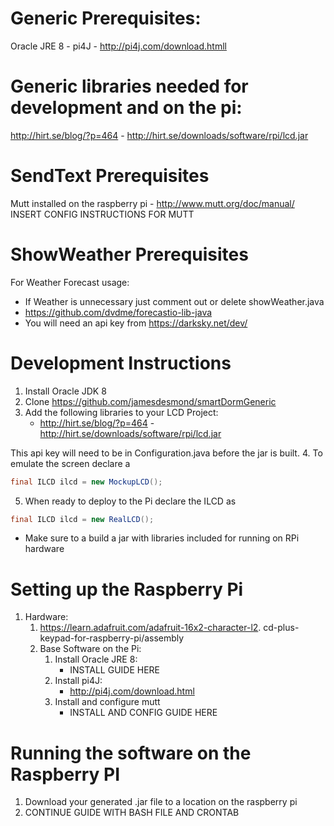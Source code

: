# Generic Prerequisites:
Oracle JRE 8  -
pi4J - http://pi4j.com/download.htmll

# Generic libraries needed for development and on the pi:
http://hirt.se/blog/?p=464 - http://hirt.se/downloads/software/rpi/lcd.jar

# SendText Prerequisites
Mutt installed on the raspberry pi - http://www.mutt.org/doc/manual/
INSERT CONFIG INSTRUCTIONS FOR MUTT

# ShowWeather Prerequisites
For Weather Forecast usage: 
* If Weather is unnecessary just comment out or delete showWeather.java
* https://github.com/dvdme/forecastio-lib-java
* You will need an api key from https://darksky.net/dev/

# Development Instructions
1. Install Oracle JDK 8
2. Clone https://github.com/jamesdesmond/smartDormGeneric
3. Add the following libraries to your LCD Project:
    * http://hirt.se/blog/?p=464 -  http://hirt.se/downloads/software/rpi/lcd.jar
    
This api key will need to be in Configuration.java before the jar is built.
  4. To emulate the screen declare a 
```Java
final ILCD ilcd = new MockupLCD();
```
  5. When ready to deploy to the Pi declare the ILCD as 
```Java
final ILCD ilcd = new RealLCD();
```
* Make sure to a build a jar with libraries included for running on RPi hardware

# Setting up the Raspberry Pi
1. Hardware:
    1. https://learn.adafruit.com/adafruit-16x2-character-l2. cd-plus-keypad-for-raspberry-pi/assembly
    1. Base Software on the Pi:
        1. Install Oracle JRE 8:
            * INSTALL GUIDE HERE
        1. Install pi4J:
            * http://pi4j.com/download.html
        1. Install and configure mutt
            * INSTALL AND CONFIG GUIDE HERE

# Running the software on the Raspberry PI
1. Download your generated .jar file to a location on the raspberry pi
2. CONTINUE GUIDE WITH BASH FILE AND CRONTAB
